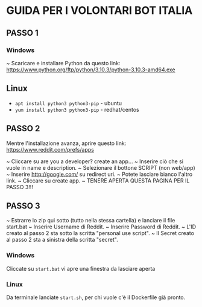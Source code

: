 # GUIDA PER I VOLONTARI BOT ITALIA

## PASSO 1

### Windows

~ Scaricare e installare Python da questo link: https://www.python.org/ftp/python/3.10.3/python-3.10.3-amd64.exe

## Linux

- `apt install python3 python3-pip` - ubuntu
- `yum install python3 python3-pip` - redhat/centos

## PASSO 2

Mentre l'installazione avanza, aprire questo link: https://www.reddit.com/prefs/apps

~ Cliccare su are you a developer? create an app...
~ Inserire ciò che si vuole in name e description.
~ Selezionare il bottone SCRIPT (non web/app)
~ Inserire http://google.com/ su redirect uri.
~ Potete lasciare bianco l'altro link.
~ Cliccare su create app.
~ TENERE APERTA QUESTA PAGINA PER IL PASSO 3!!!

## PASSO 3

~ Estrarre lo zip qui sotto (tutto nella stessa cartella) e lanciare il file start.bat
~ Inserire Username di Reddit.
~ Inserire Password di Reddit.
~ L'ID creato al passo 2 sta sotto la scritta "personal use script".
~ Il Secret creato al passo 2 sta a sinistra della scritta "secret".

### Windows

Cliccate su `start.bat` vi apre una finestra da lasciare aperta

### Linux

Da terminale lanciate `start.sh`, per chi vuole c'è il Dockerfile già pronto.
